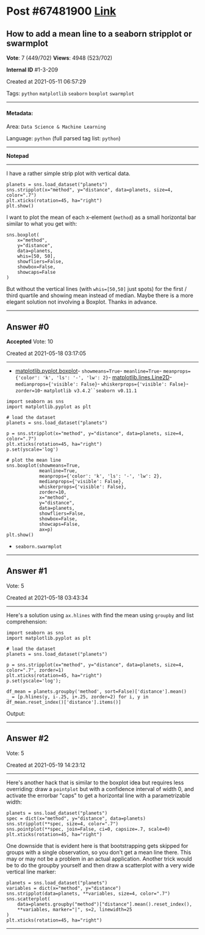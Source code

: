 
# Post \#67481900 [Link](https://stackoverflow.com/questions/67481900/)

## How to add a mean line to a seaborn stripplot or swarmplot

**Vote**: 7 (449/702) **Views**: 4948 (523/702) 

**Internal ID** \#1-3-209

Created at 2021-05-11 06:57:29

Tags: `python` `matplotlib` `seaborn` `boxplot` `swarmplot`

----------

#### Metadata:

Area: `Data Science & Machine Learning`

Language: `python` (full parsed tag list: `python`)

----------

**Notepad**


----------

I have a rather simple strip plot with vertical data.
```
planets = sns.load_dataset("planets")
sns.stripplot(x="method", y="distance", data=planets, size=4, color=".7")
plt.xticks(rotation=45, ha="right")
plt.show()
```

I want to plot the mean of each x-element (`method`) as a small horizontal bar similar to what you get with:
```
sns.boxplot(
    x="method",
    y="distance",
    data=planets,
    whis=[50, 50],
    showfliers=False,
    showbox=False,
    showcaps=False
)
```

But without the vertical lines (with `whis=[50,50]` just spots) for the first / third quartile and showing mean instead of median. Maybe there is a more elegant solution not involving a Boxplot.
Thanks in advance.


----------
        
## Answer \#0

**Accepted** Vote: 10

Created at 2021-05-18 03:17:05

------------

- [matplotlib.pyplot.boxplot](https://matplotlib.org/stable/api/_as_gen/matplotlib.pyplot.boxplot.html)- `showmeans=True`- `meanline=True`- `meanprops={'color': 'k', 'ls': '-', 'lw': 2}`- [matplotlib.lines.Line2D](https://matplotlib.org/stable/api/_as_gen/matplotlib.lines.Line2D.html)- `medianprops={'visible': False}`- `whiskerprops={'visible': False}`- `zorder=10`- `matplotlib v3.4.2``seaborn v0.11.1`
```
import seaborn as sns
import matplotlib.pyplot as plt

# load the dataset
planets = sns.load_dataset("planets")

p = sns.stripplot(x="method", y="distance", data=planets, size=4, color=".7")
plt.xticks(rotation=45, ha="right")
p.set(yscale='log')

# plot the mean line
sns.boxplot(showmeans=True,
            meanline=True,
            meanprops={'color': 'k', 'ls': '-', 'lw': 2},
            medianprops={'visible': False},
            whiskerprops={'visible': False},
            zorder=10,
            x="method",
            y="distance",
            data=planets,
            showfliers=False,
            showbox=False,
            showcaps=False,
            ax=p)
plt.show()
```

[](https://i.stack.imgur.com/xhXVY.png)
- `seaborn.swarmplot`
[](https://i.stack.imgur.com/4R7cg.png)


------------
    
    
## Answer \#1

 Vote: 5

Created at 2021-05-18 03:43:34

------------

Here's a solution using `ax.hlines` with find the mean using `groupby` and list comprehension:
```
import seaborn as sns
import matplotlib.pyplot as plt

# load the dataset
planets = sns.load_dataset("planets")

p = sns.stripplot(x="method", y="distance", data=planets, size=4, color=".7", zorder=1)
plt.xticks(rotation=45, ha="right")
p.set(yscale='log');

df_mean = planets.groupby('method', sort=False)['distance'].mean()
_ = [p.hlines(y, i-.25, i+.25, zorder=2) for i, y in df_mean.reset_index()['distance'].items()]
```

Output:
[](https://i.stack.imgur.com/J5d2I.png)


------------
    
    
## Answer \#2

 Vote: 5

Created at 2021-05-19 14:23:12

------------

Here's another hack that is similar to the boxplot idea but requires less overriding: draw a `pointplot` but with a confidence interval of width 0, and activate the errorbar "caps" to get a horizontal line with a parametrizable width:
```
planets = sns.load_dataset("planets")
spec = dict(x="method", y="distance", data=planets)
sns.stripplot(**spec, size=4, color=".7")
sns.pointplot(**spec, join=False, ci=0, capsize=.7, scale=0)
plt.xticks(rotation=45, ha="right")
```

[](https://i.stack.imgur.com/gZtma.png)
One downside that is evident here is that bootstrapping gets skipped for groups with a single observation, so you don't get a mean line there. This may or may not be a problem in an actual application.
Another trick would be to do the groupby yourself and then draw a scatterplot with a very wide vertical line marker:
```
planets = sns.load_dataset("planets")
variables = dict(x="method", y="distance")
sns.stripplot(data=planets, **variables, size=4, color=".7")
sns.scatterplot(
    data=planets.groupby("method")["distance"].mean().reset_index(),
    **variables, marker="|", s=2, linewidth=25
)
plt.xticks(rotation=45, ha="right")
```

[](https://i.stack.imgur.com/KFB7Q.png)


------------
    
    